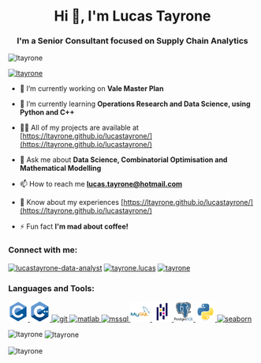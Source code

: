 <h1 align="center">Hi 👋, I'm Lucas Tayrone</h1>
<h3 align="center"> I'm a Senior Consultant focused on Supply Chain Analytics </h3>

<p align="left"> <img src="https://komarev.com/ghpvc/?username=ltayrone&label=Profile%20views&color=0e75b6&style=flat" alt="ltayrone" /> </p>

<p align="left"> <a href="https://github.com/ryo-ma/github-profile-trophy"><img src="https://github-profile-trophy.vercel.app/?username=ltayrone" alt="ltayrone" /></a> </p>

- 🔭 I’m currently working on **Vale Master Plan**

- 🌱 I’m currently learning **Operations Research and Data Science, using Python and C++**

- 👨‍💻 All of my projects are available at [https://ltayrone.github.io/lucastayrone/](https://ltayrone.github.io/lucastayrone/)

- 💬 Ask me about **Data Science, Combinatorial Optimisation and Mathematical Modelling**

- 📫 How to reach me **lucas.tayrone@hotmail.com**

- 📄 Know about my experiences [https://ltayrone.github.io/lucastayrone/](https://ltayrone.github.io/lucastayrone/)

- ⚡ Fun fact **I'm mad about coffee!**

<h3 align="left">Connect with me:</h3>
<p align="left">
<a href="https://linkedin.com/in/lucastayrone-data-analyst" target="blank"><img align="center" src="https://raw.githubusercontent.com/rahuldkjain/github-profile-readme-generator/master/src/images/icons/Social/linked-in-alt.svg" alt="lucastayrone-data-analyst" height="30" width="40" /></a>
<a href="https://instagram.com/tayrone.lucas" target="blank"><img align="center" src="https://raw.githubusercontent.com/rahuldkjain/github-profile-readme-generator/master/src/images/icons/Social/instagram.svg" alt="tayrone.lucas" height="30" width="40" /></a>
<a href="https://discord.gg/tayrone" target="blank"><img align="center" src="https://raw.githubusercontent.com/rahuldkjain/github-profile-readme-generator/master/src/images/icons/Social/discord.svg" alt="tayrone" height="30" width="40" /></a>
</p>

<h3 align="left">Languages and Tools:</h3>
<p align="left"> <a href="https://www.cprogramming.com/" target="_blank" rel="noreferrer"> <img src="https://raw.githubusercontent.com/devicons/devicon/master/icons/c/c-original.svg" alt="c" width="40" height="40"/> </a> <a href="https://www.w3schools.com/cpp/" target="_blank" rel="noreferrer"> <img src="https://raw.githubusercontent.com/devicons/devicon/master/icons/cplusplus/cplusplus-original.svg" alt="cplusplus" width="40" height="40"/> </a> <a href="https://git-scm.com/" target="_blank" rel="noreferrer"> <img src="https://www.vectorlogo.zone/logos/git-scm/git-scm-icon.svg" alt="git" width="40" height="40"/> </a> <a href="https://www.mathworks.com/" target="_blank" rel="noreferrer"> <img src="https://upload.wikimedia.org/wikipedia/commons/2/21/Matlab_Logo.png" alt="matlab" width="40" height="40"/> </a> <a href="https://www.microsoft.com/en-us/sql-server" target="_blank" rel="noreferrer"> <img src="https://www.svgrepo.com/show/303229/microsoft-sql-server-logo.svg" alt="mssql" width="40" height="40"/> </a> <a href="https://www.mysql.com/" target="_blank" rel="noreferrer"> <img src="https://raw.githubusercontent.com/devicons/devicon/master/icons/mysql/mysql-original-wordmark.svg" alt="mysql" width="40" height="40"/> </a> <a href="https://pandas.pydata.org/" target="_blank" rel="noreferrer"> <img src="https://raw.githubusercontent.com/devicons/devicon/2ae2a900d2f041da66e950e4d48052658d850630/icons/pandas/pandas-original.svg" alt="pandas" width="40" height="40"/> </a> <a href="https://www.postgresql.org" target="_blank" rel="noreferrer"> <img src="https://raw.githubusercontent.com/devicons/devicon/master/icons/postgresql/postgresql-original-wordmark.svg" alt="postgresql" width="40" height="40"/> </a> <a href="https://www.python.org" target="_blank" rel="noreferrer"> <img src="https://raw.githubusercontent.com/devicons/devicon/master/icons/python/python-original.svg" alt="python" width="40" height="40"/> </a> <a href="https://seaborn.pydata.org/" target="_blank" rel="noreferrer"> <img src="https://seaborn.pydata.org/_images/logo-mark-lightbg.svg" alt="seaborn" width="40" height="40"/> </a> </p>

<p><img align="left" src="https://github-readme-stats.vercel.app/api/top-langs?username=ltayrone&show_icons=true&locale=en&layout=compact" alt="ltayrone" /></p>

<p>&nbsp;<img align="center" src="https://github-readme-stats.vercel.app/api?username=ltayrone&show_icons=true&locale=en" alt="ltayrone" /></p>

<p><img align="center" src="https://github-readme-streak-stats.herokuapp.com/?user=ltayrone&" alt="ltayrone" /></p>
